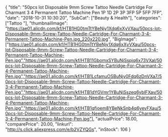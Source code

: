 {
	"title": "50pcs lot Disposable 9mm Screw Tattoo Needle Cartridge For Charmant 3 4 Permanent Tattoo Machine Pen 1P 1D 2P 3P 3FP 5P 5FP 7FP",
	"date": "2018-10-31 10:30:20",
	"SubCat": ["Beauty & Health"],
	"categories": ["Tattoo "],
	"thumbnailImage": "https://ae01.alicdn.com/kf/HTB1HG0tmTtYBeNjy1Xdq6xXyVXau/50pcs-lot-Disposable-9mm-Screw-Tattoo-Needle-Cartridge-For-Charmant-3-4-Permanent-Tattoo-Machine-Pen.jpg_220x220.jpg",
	"BigImage": ["https://ae01.alicdn.com/kf/HTB1HG0tmTtYBeNjy1Xdq6xXyVXau/50pcs-lot-Disposable-9mm-Screw-Tattoo-Needle-Cartridge-For-Charmant-3-4-Permanent-Tattoo-Machine-Pen.jpg","https://ae01.alicdn.com/kf/HTB11GbomxSYBuNjSspjq6x73VXal/50pcs-lot-Disposable-9mm-Screw-Tattoo-Needle-Cartridge-For-Charmant-3-4-Permanent-Tattoo-Machine-Pen.jpg","https://ae01.alicdn.com/kf/HTB1LcfamuOSBuNjy0Fdq6zDnVXa7/50pcs-lot-Disposable-9mm-Screw-Tattoo-Needle-Cartridge-For-Charmant-3-4-Permanent-Tattoo-Machine-Pen.jpg","https://ae01.alicdn.com/kf/HTB1dYGVmr1YBuNjSszeq6yblFXav/50pcs-lot-Disposable-9mm-Screw-Tattoo-Needle-Cartridge-For-Charmant-3-4-Permanent-Tattoo-Machine-Pen.jpg","https://ae01.alicdn.com/kf/HTB1qfioem8YBeNkSnb4q6yevFXau/50pcs-lot-Disposable-9mm-Screw-Tattoo-Needle-Cartridge-For-Charmant-3-4-Permanent-Tattoo-Machine-Pen.jpg"],
	"actualPrice": 18.00,
	"comparePrice": 20.00,
	"linkurl": "http://s.click.aliexpress.com/e/b2VZYQGs",
	"inStock": 106
}

